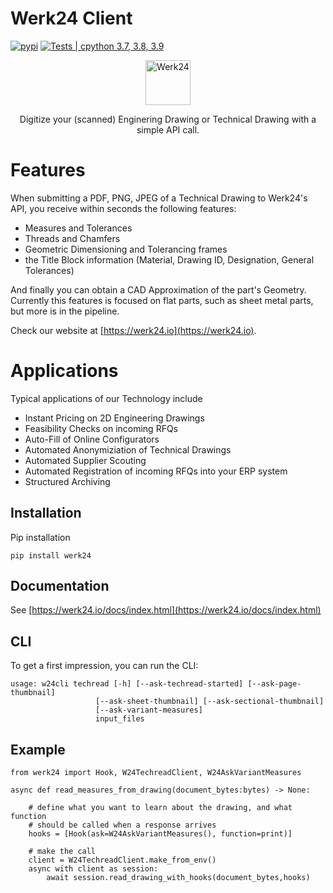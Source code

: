 
# Werk24 Client
[![pypi](https://img.shields.io/pypi/v/werk24.svg)](https://pypi.python.org/pypi/werk24)
[![Tests | cpython 3.7, 3.8, 3.9](https://github.com/W24-Service-GmbH/werk24-python/actions/workflows/python-test.yml/badge.svg)](https://github.com/W24-Service-GmbH/werk24-python/actions/workflows/python-test.yml)


<p align="center">
  <p align="center">
    <a href="https://werk24.io/?utm_source=github&utm_medium=logo" target="_blank">
      <img src="https://docs.werk24.io/img/logo_300px.png" alt="Werk24" height="72">
    </a>
  </p>
  <p align="center">
    Digitize your (scanned) Enginering Drawing or Technical Drawing with a simple API call.
  </p>
</p>

# Features
When submitting a PDF, PNG, JPEG of a Technical Drawing to Werk24's API, you receive within seconds
the following features:

- Measures and Tolerances
- Threads and Chamfers
- Geometric Dimensioning and Tolerancing frames
- the Title Block information (Material, Drawing ID, Designation, General Tolerances)

And finally you can obtain a CAD Approximation of the part's Geometry.
Currently this features is focused on flat parts, such as sheet metal parts, but more is in the pipeline.

Check our website at [https://werk24.io](https://werk24.io).


# Applications
Typical applications of our Technology include

- Instant Pricing on 2D Engineering Drawings
- Feasibility Checks on incoming RFQs
- Auto-Fill of Online Configurators
- Automated Anonymiziation of Technical Drawings
- Automated Supplier Scouting
- Automated Registration of incoming RFQs into your ERP system
- Structured Archiving

## Installation

Pip installation

    pip install werk24

## Documentation

See [https://werk24.io/docs/index.html](https://werk24.io/docs/index.html)

## CLI

To get a first impression, you can run the CLI:

    usage: w24cli techread [-h] [--ask-techread-started] [--ask-page-thumbnail]
                       [--ask-sheet-thumbnail] [--ask-sectional-thumbnail]
                       [--ask-variant-measures]
                       input_files

## Example

    from werk24 import Hook, W24TechreadClient, W24AskVariantMeasures

    async def read_measures_from_drawing(document_bytes:bytes) -> None:

        # define what you want to learn about the drawing, and what function
        # should be called when a response arrives
        hooks = [Hook(ask=W24AskVariantMeasures(), function=print)]

        # make the call
        client = W24TechreadClient.make_from_env()
        async with client as session:
            await session.read_drawing_with_hooks(document_bytes,hooks)
